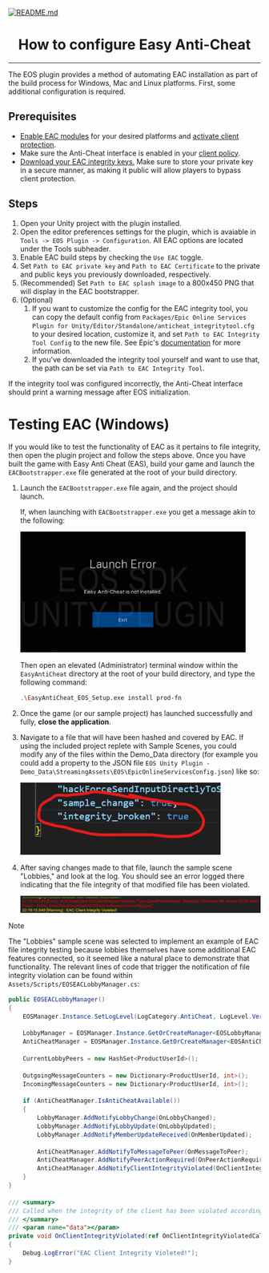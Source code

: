 <a href="/README.md"><img src="/docs/images/PlayEveryWareLogo.gif" alt="README.md" width="5%"/></a>

# <div align="center">How to configure Easy Anti-Cheat</div>
---

The EOS plugin provides a method of automating EAC installation as part of the build process for Windows, Mac and Linux platforms. First, some additional configuration is required.

## Prerequisites
* [Enable EAC modules](https://dev.epicgames.com/docs/game-services/anti-cheat/using-anti-cheat#set-up-update-and-revert-your-client-module) for your desired platforms and [activate client protection](https://dev.epicgames.com/docs/game-services/anti-cheat/using-anti-cheat#anti-cheat-service-configuration-in-developer-portal).
* Make sure the Anti-Cheat interface is enabled in your [client policy](https://dev.epicgames.com/docs/dev-portal/client-credentials#policies).
* [Download your EAC integrity keys.](https://dev.epicgames.com/docs/game-services/anti-cheat/using-anti-cheat#configure-your-integrity-tool) Make sure to store your private key in a secure manner, as making it public will allow players to bypass client protection.

## Steps
1) Open your Unity project with the plugin installed.
2) Open the editor preferences settings for the plugin, which is avaiable in `Tools -> EOS Plugin -> Configuration`. All EAC options are located under the Tools subheader.
3) Enable EAC build steps by checking the `Use EAC` toggle.
4) Set `Path to EAC private key` and `Path to EAC Certificate` to the private and public keys you previously downloaded, respectively.
5) (Recommended) Set `Path to EAC splash image` to a 800x450 PNG that will display in the EAC bootstrapper.
6) (Optional)
    1) If you want to customize the config for the EAC integrity tool, you can copy the default config from 
    `Packages/Epic Online Services Plugin for Unity/Editor/Standalone/anticheat_integritytool.cfg` to your desired location, customize it, and set `Path to EAC Integrity Tool Config` to the new file. See Epic's [documentation](https://dev.epicgames.com/docs/game-services/anti-cheat/using-anti-cheat#configure-your-integrity-tool) for more information.
    2) If you've downloaded the integrity tool yourself and want to use that, the path can be set via `Path to EAC Integrity Tool`.

If the integrity tool was configured incorrectly, the Anti-Cheat interface should print a warning message after EOS initialization.

# Testing EAC (Windows)

If you would like to test the functionality of EAC as it pertains to file integrity, then open the plugin project and follow the steps above. Once you have built the game with Easy Anti Cheat (EAS), build your game and launch the `EACBootstrapper.exe` file generated at the root of your build directory.

1. Launch the `EACBootstrapper.exe` file again, and the project should launch.

    If, when launching with `EACBootstrapper.exe` you get a message akin to the following:

    <img src="/docs/images/EAC_not_installed.png" width="450" />

    Then open an elevated (Administrator) terminal window within the `EasyAntiCheat` directory at the root of your build directory, and type the following command:

    ```bash
    .\EasyAntiCheat_EOS_Setup.exe install prod-fn
    ```

2. Once the game (or our sample project) has launched successfully and fully, **close the application**.

3. Navigate to a file that will have been hashed and covered by EAC. If using the included project replete with Sample Scenes, you could modify any of the files within the Demo_Data directory (for example you could add a property to the JSON file `EOS Unity Plugin - Demo_Data\StreamingAssets\EOS\EpicOnlineServicesConfig.json`) like so:

    <img src="/docs/images/eac_added_property.png" width="400" />

4. After saving changes made to that file, launch the sample scene "Lobbies," and look at the log. You should see an error logged there indicating that the file integrity of that modified file has been violated.

    <img src="/docs/images/file_integrity_violation.png" />

> [!NOTE]
> The "Lobbies" sample scene was selected to implement an example of EAC file integrity testing because lobbies themselves have some additional EAC features connected, so it seemed like a natural place to demonstrate that functionality. The relevant lines of code that trigger the notification of file integrity violation can be found within `Assets/Scripts/EOSEACLobbyManager.cs`:
> 
> ```cs
> public EOSEACLobbyManager()
> {
>     EOSManager.Instance.SetLogLevel(LogCategory.AntiCheat, LogLevel.Verbose);
>
>     LobbyManager = EOSManager.Instance.GetOrCreateManager<EOSLobbyManager>();
>     AntiCheatManager = EOSManager.Instance.GetOrCreateManager<EOSAntiCheatClientManager>();
>
>     CurrentLobbyPeers = new HashSet<ProductUserId>(); 
>
>     OutgoingMessageCounters = new Dictionary<ProductUserId, int>();
>     IncomingMessageCounters = new Dictionary<ProductUserId, int>(); 
>
>     if (AntiCheatManager.IsAntiCheatAvailable())
>     {
>         LobbyManager.AddNotifyLobbyChange(OnLobbyChanged);
>         LobbyManager.AddNotifyLobbyUpdate(OnLobbyUpdated);
>         LobbyManager.AddNotifyMemberUpdateReceived(OnMemberUpdated);
>
>         AntiCheatManager.AddNotifyToMessageToPeer(OnMessageToPeer);
>         AntiCheatManager.AddNotifyPeerActionRequired(OnPeerActionRequired);
>         AntiCheatManager.AddNotifyClientIntegrityViolated(OnClientIntegrityViolated);
>     }
> }
>
> /// <summary>
> /// Called when the integrity of the client has been violated according to EAC
> /// </summary>
> /// <param name="data"></param>
> private void OnClientIntegrityViolated(ref OnClientIntegrityViolatedCallbackInfo data)
> {
>     Debug.LogError("EAC Client Integrity Violeted!");
> }
> ```





